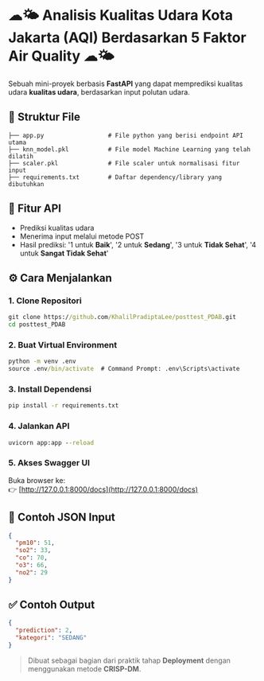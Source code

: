 # ☁︎🌤️ Analisis Kualitas Udara Kota Jakarta (AQI) Berdasarkan 5 Faktor Air Quality ☁︎🌤️

Sebuah mini-proyek berbasis **FastAPI** yang dapat memprediksi kualitas udara **kualitas udara**, berdasarkan input polutan udara.

## 📁 Struktur File

```
├── app.py                  # File python yang berisi endpoint API utama
├── knn_model.pkl           # File model Machine Learning yang telah dilatih
├── scaler.pkl              # File scaler untuk normalisasi fitur input
├── requirements.txt        # Daftar dependency/library yang dibutuhkan
```

## 🚀 Fitur API

- Prediksi kualitas udara
- Menerima input melalui metode POST
- Hasil prediksi: '1 untuk **Baik**', '2 untuk **Sedang**', '3 untuk **Tidak Sehat**', '4 untuk **Sangat Tidak Sehat**'

## ⚙️ Cara Menjalankan

### 1. Clone Repositori

```cmd
git clone https://github.com/KhalilPradiptaLee/posttest_PDAB.git
cd posttest_PDAB
```

### 2. Buat Virtual Environment

```cmd
python -m venv .env
source .env/bin/activate  # Command Prompt: .env\Scripts\activate
```

### 3. Install Dependensi

```cmd
pip install -r requirements.txt
```

### 4. Jalankan API

```cmd
uvicorn app:app --reload
```

### 5. Akses Swagger UI

Buka browser ke:  
👉 [http://127.0.0.1:8000/docs](http://127.0.0.1:8000/docs)

## 🧪 Contoh JSON Input

```json
{
  "pm10": 51,
  "so2": 33,
  "co": 70,
  "o3": 66,
  "no2": 29
}
```

## ✅ Contoh Output

```json
{
  "prediction": 2,
  "kategori": "SEDANG"
}
```

> Dibuat sebagai bagian dari praktik tahap **Deployment** dengan menggunakan metode **CRISP-DM**.  
